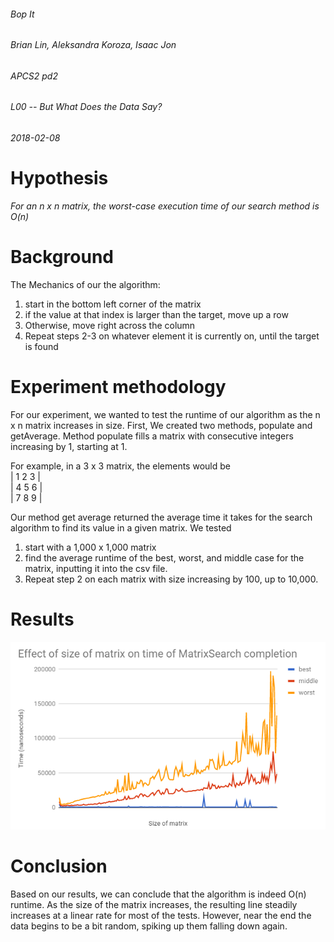 ###### Bop It 
###### Brian Lin, Aleksandra Koroza, Isaac Jon  
###### APCS2 pd2
###### L00 -- But What Does the Data Say?
###### 2018-02-08

# Hypothesis
*For an n x n matrix, the worst-case execution time of our search method is O(n)*

# Background 
The Mechanics of our the algorithm: 
1) start in the bottom left corner of the matrix
2) if the value at that index is larger than the target, move up a row 
3) Otherwise, move right across the column
4) Repeat steps 2-3 on whatever element it is currently on, until the target is found

# Experiment methodology
For our experiment, we wanted to test the runtime of our algorithm as the n x n matrix increases in size. 
First, We created two methods, populate and getAverage. Method populate fills a matrix with consecutive integers 
increasing by 1, starting at 1. 

For example, in a 3 x 3 matrix, the elements would be <br />
| 1 2 3 | <br />
| 4 5 6 | <br />
| 7 8 9 | <br />

Our method get average returned the average time it takes for the search algorithm to find its value in a given matrix. We tested 

1) start with a 1,000 x 1,000 matrix
2) find the average runtime of the best, worst, and middle case for the matrix, inputting it into the csv file. 
3) Repeat step 2 on each matrix with size increasing by 100, up to 10,000. 

# Results
![alt text](screenshots/result.png "")

# Conclusion
Based on our results, we can conclude that the algorithm is indeed O(n) runtime. As the size of the 
matrix increases, the resulting line steadily increases at a linear rate for most of the tests. However,
near the end the data begins to be a bit random, spiking up them falling down again. 
